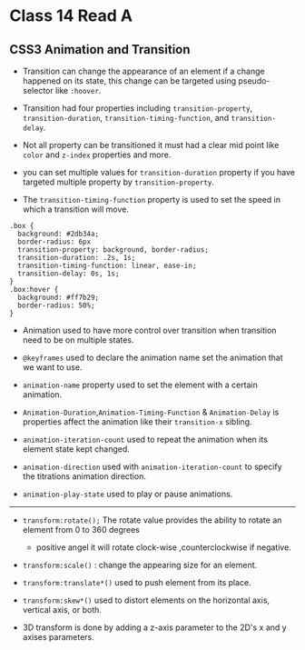 # Class 14 Read A

## CSS3 Animation and Transition

* Transition can change the appearance of an element if a change happened on its state, this change can be targeted using pseudo-selector like `:hoover`.

* Transition had four properties including  `transition-property`, `transition-duration`, `transition-timing-function`, and `transition-delay`.

* Not all property can be transitioned it must had a clear mid point like `color` and `z-index` properties and more.

* you can set multiple values for  `transition-duration` property if you have targeted multiple  property by `transition-property`.

* The `transition-timing-function` property is used to set the speed in which a transition will move.

```CSS3
.box {
  background: #2db34a;
  border-radius: 6px
  transition-property: background, border-radius;
  transition-duration: .2s, 1s;
  transition-timing-function: linear, ease-in;
  transition-delay: 0s, 1s;
}
.box:hover {
  background: #ff7b29;
  border-radius: 50%;
}
```

* Animation used to have more control over transition when transition need to be on multiple states.

* `@keyframes` used to declare the animation name set the animation that we want to use.

* `animation-name` property used  to set the element with a certain animation.

* `Animation-Duration`,`Animation-Timing-Function` & `Animation-Delay` is properties affect the animation like their `transition-x` sibling.

* `animation-iteration-count` used to repeat the animation when its element state kept changed.

* `animation-direction` used with `animation-iteration-count` to specify  the titrations animation direction.

* `animation-play-state` used to play or pause animations. 

*** 

* `transform:rotate();` The rotate value provides the ability to rotate an element from 0 to 360 degrees
  * positive angel it will rotate clock-wise ,counterclockwise if negative.

* `transform:scale()` : change the appearing size for an element. 

* `transform:translate*()` used to push element from its place. 

* `transform:skew*()` used to distort elements on the horizontal axis, vertical axis, or both.

* 3D transform is done by adding a z-axis parameter to the 2D's x and y axises parameters.
